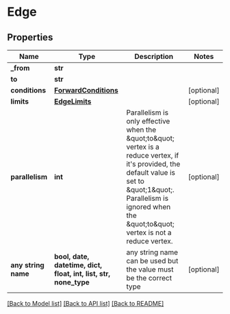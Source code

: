 # Edge


## Properties
Name | Type | Description | Notes
------------ | ------------- | ------------- | -------------
**_from** | **str** |  | 
**to** | **str** |  | 
**conditions** | [**ForwardConditions**](ForwardConditions.md) |  | [optional] 
**limits** | [**EdgeLimits**](EdgeLimits.md) |  | [optional] 
**parallelism** | **int** | Parallelism is only effective when the \&quot;to\&quot; vertex is a reduce vertex, if it&#39;s provided, the default value is set to \&quot;1\&quot;. Parallelism is ignored when the \&quot;to\&quot; vertex is not a reduce vertex. | [optional] 
**any string name** | **bool, date, datetime, dict, float, int, list, str, none_type** | any string name can be used but the value must be the correct type | [optional]

[[Back to Model list]](../README.md#documentation-for-models) [[Back to API list]](../README.md#documentation-for-api-endpoints) [[Back to README]](../README.md)


